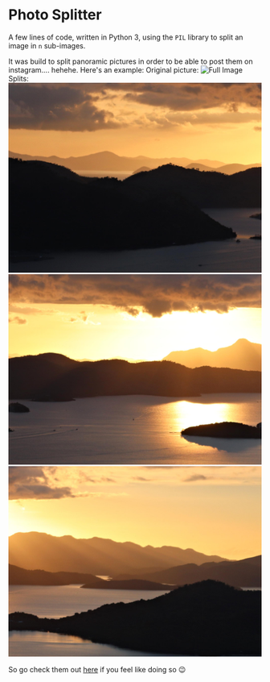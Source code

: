 # Photo Splitter

A few lines of code, written in Python 3, using the `PIL` library to split an image in `n` sub-images.

It was build to split panoramic pictures in order to be able to post them on instagram.... hehehe. Here's an example:
Original picture:
![Full Image](https://raw.githubusercontent.com/joseluishaddad/PyThings/master/photo_split/input/sunsetcoron4.jpg "Full")
Splits:
![Section 1](https://raw.githubusercontent.com/joseluishaddad/PyThings/master/photo_split/output/0.jpg "Sec 1")
![Section 2](https://raw.githubusercontent.com/joseluishaddad/PyThings/master/photo_split/output/1.jpg "Sec 2")
![Section 3](https://raw.githubusercontent.com/joseluishaddad/PyThings/master/photo_split/output/2.jpg "Sec 3")

So go check them out [here](https://www.instagram.com/josehaddadc) if you feel like doing so :wink: